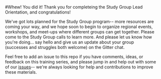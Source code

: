 #Whew! You did it!
Thank you for completeing the Study Group Lead Orientation, and congratulations!

We've got lots planned for the Study Group program-- more resources are coming your way, and we hope soon to begin to organize regional events, workshops, and meet-ups where different groups can get together. Please come to the Study Group calls to learn more. And please let us know how you're doing... say hello and give us an update about your group (successes and struggles both welcome) on the Gitter chat. 

Feel free to add an issue to this repo if you have comments, ideas, or feedback on this training series, and please jump in and help out with some of our [issues](https://github.com/mozillascience/study-group-onboarding/issues)-- we're always looking for help and contributions to improve these materials. 
